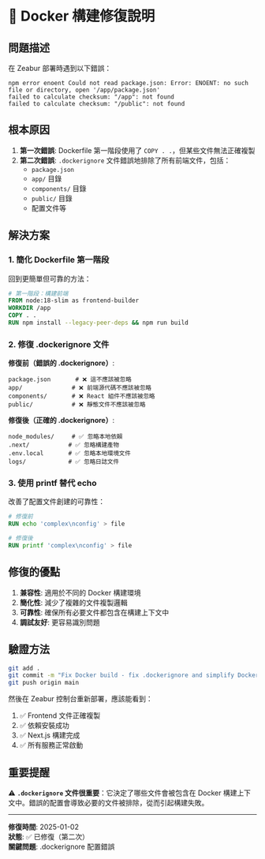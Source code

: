 # 🔧 Docker 構建修復說明

## 問題描述
在 Zeabur 部署時遇到以下錯誤：
```
npm error enoent Could not read package.json: Error: ENOENT: no such file or directory, open '/app/package.json'
failed to calculate checksum: "/app": not found
failed to calculate checksum: "/public": not found
```

## 根本原因
1. **第一次錯誤**: Dockerfile 第一階段使用了 `COPY . .`，但某些文件無法正確複製
2. **第二次錯誤**: `.dockerignore` 文件錯誤地排除了所有前端文件，包括：
   - `package.json`
   - `app/` 目錄
   - `components/` 目錄  
   - `public/` 目錄
   - 配置文件等

## 解決方案

### 1. 簡化 Dockerfile 第一階段
回到更簡單但可靠的方法：
```dockerfile
# 第一階段：構建前端
FROM node:18-slim as frontend-builder
WORKDIR /app
COPY . .
RUN npm install --legacy-peer-deps && npm run build
```

### 2. 修復 .dockerignore 文件
**修復前（錯誤的 .dockerignore）**:
```
package.json       # ❌ 這不應該被忽略
app/              # ❌ 前端源代碼不應該被忽略
components/       # ❌ React 組件不應該被忽略
public/           # ❌ 靜態文件不應該被忽略
```

**修復後（正確的 .dockerignore）**:
```
node_modules/     # ✅ 忽略本地依賴
.next/           # ✅ 忽略構建產物
.env.local       # ✅ 忽略本地環境文件
logs/            # ✅ 忽略日誌文件
```

### 3. 使用 printf 替代 echo
改善了配置文件創建的可靠性：
```dockerfile
# 修復前
RUN echo 'complex\nconfig' > file

# 修復後  
RUN printf 'complex\nconfig' > file
```

## 修復的優點
1. **兼容性**: 適用於不同的 Docker 構建環境
2. **簡化性**: 減少了複雜的文件複製邏輯
3. **可靠性**: 確保所有必要文件都包含在構建上下文中
4. **調試友好**: 更容易識別問題

## 驗證方法
```bash
git add .
git commit -m "Fix Docker build - fix .dockerignore and simplify Dockerfile"
git push origin main
```

然後在 Zeabur 控制台重新部署，應該能看到：
1. ✅ Frontend 文件正確複製
2. ✅ 依賴安裝成功
3. ✅ Next.js 構建完成
4. ✅ 所有服務正常啟動

## 重要提醒
⚠️ **`.dockerignore` 文件很重要**：它決定了哪些文件會被包含在 Docker 構建上下文中。錯誤的配置會導致必要的文件被排除，從而引起構建失敗。

---
**修復時間**: 2025-01-02  
**狀態**: ✅ 已修復（第二次）  
**關鍵問題**: .dockerignore 配置錯誤 